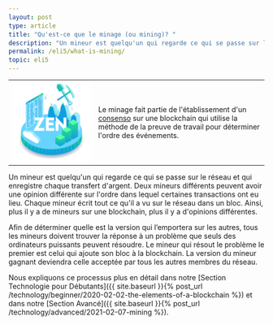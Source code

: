 ```yaml
---
layout: post
type: article
title: "Qu'est-ce que le minage (ou mining)? "
description: "Un mineur est quelqu'un qui regarde ce qui se passe sur le réseau et qui enregistre chaque transfert d'argent."
permalink: /eli5/what-is-mining/
topic: eli5
---
```


<table class="table lead">
    <tr>
        <td class="icon"><img src="/assets/post_files/eli5/what-is-mining/Mining.jpg" alt="Mining"></td>
        <td>
            Le minage fait partie de l'établissement d'un <a href="{{ site.baseurl }}{% post_url /eli5/2000-01-07-what-is-consensus %}">consenso</a> sur une blockchain qui utilise la méthode de la preuve de travail pour déterminer l'ordre des événements.
        </td>
    </tr>
</table> 

Un mineur est quelqu'un qui regarde ce qui se passe sur le réseau et qui enregistre chaque transfert d'argent. Deux mineurs différents peuvent avoir une opinion différente sur l'ordre dans lequel certaines transactions ont eu lieu. Chaque mineur écrit tout ce qu'il a vu sur le réseau dans un bloc. Ainsi, plus il y a de mineurs sur une blockchain, plus il y a d'opinions différentes.

Afin de déterminer quelle est la version qui l’emportera sur les autres, tous les mineurs doivent trouver la réponse à un problème que seuls des ordinateurs puissants peuvent résoudre. Le mineur qui résout le problème le premier est celui qui ajoute son bloc à la blockchain. La version du mineur gagnant deviendra celle acceptée par tous les autres membres du réseau.

Nous expliquons ce processus plus en détail dans notre [Section Technologie pour Débutants]({{ site.baseurl }}{% post_url /technology/beginner/2020-02-02-the-elements-of-a-blockchain %}) et dans notre [Section Avancé]({{ site.baseurl }}{% post_url /technology/advanced/2021-02-07-mining %}).